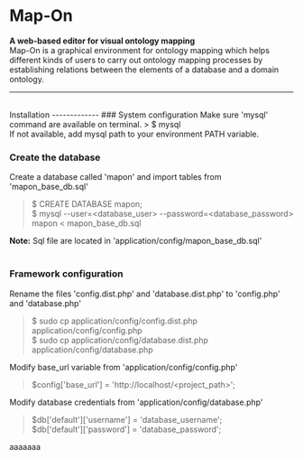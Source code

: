 # Map-On
**A web-based editor for visual ontology mapping** <br/>
Map-On is a graphical environment for ontology mapping which helps different kinds of users to carry out ontology mapping processes by establishing relations between the elements of a database and a domain ontology.

----------
<br/>
Installation
-------------
### System configuration
Make sure 'mysql' command are available on terminal.
> $ mysql <br/>
If not available, add mysql path to your environment PATH variable.

### Create the database
Create a database called 'mapon' and import tables from 'mapon_base_db.sql'

> $ CREATE DATABASE mapon; <br/>
> $ mysql --user=<database_user> --password=<database_password> mapon < mapon_base_db.sql

**Note:** Sql file are located in 'application/config/mapon_base_db.sql'
<br/><br/>
### Framework configuration
Rename the files 'config.dist.php' and 'database.dist.php' to 'config.php' and 'database.php'
> $ sudo cp application/config/config.dist.php application/config/config.php <br/>
> $ sudo cp application/config/database.dist.php application/config/database.php 

Modify base_url variable from 'application/config/config.php'
> $config['base_url'] = 'http://localhost/<project_path>';

Modify database credentials from 'application/config/database.php'
> $db['default']['username'] = 'database_username'; <br/>
> $db['default']['password'] = 'database_password';

aaaaaaa


